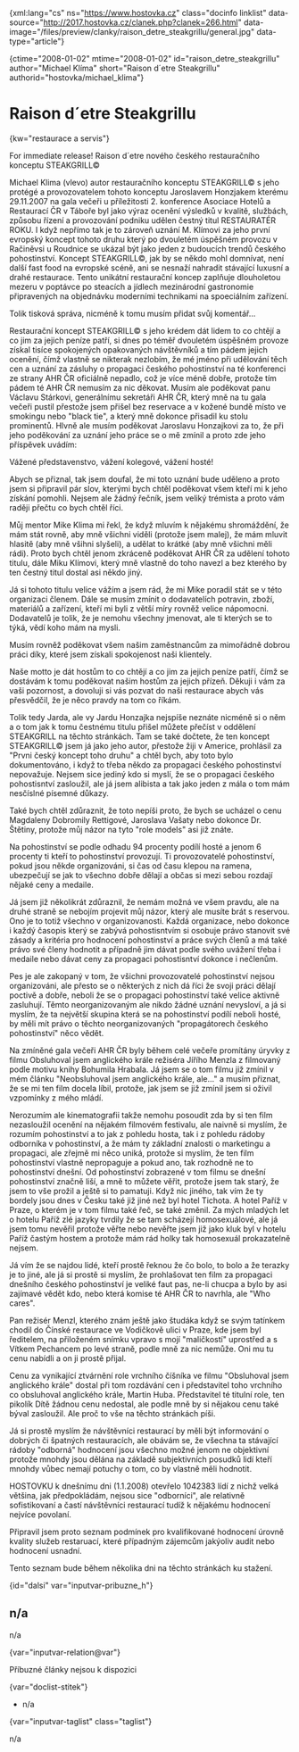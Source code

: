 
{xml:lang="cs" ns="https://www.hostovka.cz" class="docinfo linklist" data-source="http://2017.hostovka.cz/clanek.php?clanek=266.html" data-image="/files/preview/clanky/raison\_detre\_steakgrillu/general.jpg" data-type="article"}

{ctime="2008-01-02" mtime="2008-01-02" id="raison\_detre\_steakgrillu" author="Michael Klíma" short="Raison d´etre Steakgrillu" authorid="hostovka/michael_klima"}

# Raison d´etre Steakgrillu

<!-- generated attribute kw by user_updatekw.sh on 2020-07-05, do not edit -->

{kw="restaurace a servis"}

For immediate release! Raison d´etre nového českého restauračního konceptu STEAKGRILL©

Michael Klima (vlevo) autor restauračního konceptu STEAKGRILL© s jeho protégé a provozovatelem tohoto konceptu Jaroslavem Honzjakem kterému 29.11.2007 na gala večeři u příležitosti 2. konference Asociace Hotelů a Restaurací ČR v Táboře byl jako výraz ocenění výsledků v kvalitě, službách, způsobu řízení a provozování podniku udělen čestný titul RESTAURATÉR ROKU. I když nepřímo tak je to zároveň uznání M. Klímovi za jeho první evropský koncept tohoto druhu který po dvouletém úspěšném provozu v Račiněvsi u Roudnice se ukázal být jako jeden z budoucích trendů českého pohostinství. Koncept STEAKGRILL©, jak by se někdo mohl domnívat, není další fast food na evropské scéně, ani se nesnaží nahradit stávající luxusní a drahé restaurace. Tento unikátní restaurační koncep zaplňuje dlouholetou mezeru v poptávce po steacích a jídlech mezinárodní gastronomie připravených na objednávku moderními technikami na spoeciálním zařízení.

Tolik tisková správa, nicméně k tomu musím přidat svůj komentář...

Restaurační koncept STEAKGRILL© s jeho krédem dát lidem to co chtějí a co jim za jejich peníze patří, si dnes po téměř dvouletém úspěšném provoze získal tisíce spokojených opakovaných návštěvníků a tím pádem jejich ocenění, čímž vlastně se nikterak nezlobím, že mé jméno při udělování těch cen a uznání za zásluhy o propagaci českého pohostinství na té konferenci ze strany AHR ČR oficiálně nepadlo, což je více méně dobře, protože tím pádem té AHR ČR nemusím za nic děkovat. Musím ale poděkovat panu Václavu Stárkovi, generálnímu sekretáři AHR ČR, který mně na tu gala večeři pustil přestože jsem přišel bez reservace a v kožené bundě místo ve smokingu nebo "black tie", a který mně dokonce přisadil ku stolu prominentů. Hlvně ale musím poděkovat Jaroslavu Honzajkovi za to, že při jeho poděkování za uznání jeho práce se o mě zmínil a proto zde jeho příspěvek uvádím:

Vážené představenstvo, vážení kolegové, vážení hosté!

Abych se přiznal, tak jsem doufal, že mi toto uznání bude uděleno a proto jsem si připravil pár slov, kterými bych chtěl poděkovat všem kteří mi k jeho získání pomohli. Nejsem ale žádný řečník, jsem veliký trémista a proto vám raději přečtu co bych chtěl říci.

Můj mentor Mike Klima mi řekl, že když mluvím k nějakému shromáždění, že mám stát rovně, aby mně všichni viděli (protože jsem malej), že mám mluvit hlasitě (aby mně všihni slyšeli), a udělat to krátké (aby mně všichni měli rádi). Proto bych chtěl jenom zkráceně poděkovat AHR ČR za udělení tohoto titulu, dále Miku Klímovi, který mně vlastně do toho navezl a bez kterého by ten čestný titul dostal asi někdo jiný.

Já si tohoto titulu velice vážím a jsem rád, že mi Mike poradil stát se v této organizaci členem. Dále se musím zmínit o dodavatelích potravin, zboží, materiálů a zařízení, kteří mi byli z větší míry rovněž velice nápomocni. Dodavatelů je tolik, že je nemohu všechny jmenovat, ale ti kterých se to týká, vědí koho mám na mysli.

Musím rovněž poděkovat všem našim zaměstnancům za mimořádně dobrou práci díky, které jsem získali spokojenost naši klientely.

Naše motto je dát hostům to co chtějí a co jim za jejich peníze patří, čímž se dostávám k tomu poděkovat našim hostům za jejich přízeň. Děkuji i vám za vaši pozornost, a dovoluji si vás pozvat do naši restaurace abych vás přesvědčil, že je něco pravdy na tom co říkám.

Tolik tedy Jarda, ale vy Jardu Honzajka nejspíše neznáte nicméně si o něm a o tom jak k tomu čestnému titulu přišel můžete přečíst v oddělení STEAKGRILL na těchto stránkách. Tam se také dočtete, že ten koncept STEAKGRILL© jsem já jako jeho autor, přestože žiji v Americe, prohlásil za "Prvni český koncept toho druhu" a chtěl bych, aby toto bylo dokumentováno, i když to třeba někdo za propagaci českého pohostinství nepovažuje. Nejsem sice jediný kdo si myslí, že se o propagaci českého pohostisntví zasloužil, ale já jsem alibista a tak jako jeden z mála o tom mám nesčíslné písemné důkazy.

Také bych chtěl zdůraznit, že toto nepíši proto, že bych se ucházel o cenu Magdaleny Dobromily Rettigové, Jaroslava Vašaty nebo dokonce Dr. Štětiny, protože můj názor na tyto "role models" asi již znáte.

Na pohostinství se podle odhadu 94 procenty podílí hosté a jenom 6 procenty ti kteří to pohostinství provozují. Ti provozovatelé pohostinství, pokud jsou někde organizováni, si čas od času klepou na ramena, ubezpečují se jak to všechno dobře dělají a občas si mezi sebou rozdají nějaké ceny a medaile.

Já jsem již několikrát zdůraznil, že nemám možná ve všem pravdu, ale na druhé straně se nebojím projevit můj názor, který ale musíte brát s reservou. Ono je to totiž všechno v organizovanosti. Každá organizace, nebo dokonce i každý časopis který se zabývá pohostisntvím si osobuje právo stanovit své zásady a kritéria pro hodnocení pohostinství a práce svých členů a má také právo své členy hodnotit a případně jim dávat podle svého uvážení třeba i medaile nebo dávat ceny za propagaci pohostisntví dokonce i nečlenům.

Pes je ale zakopaný v tom, že všichni provozovatelé pohostinství nejsou organizováni, ale přesto se o některých z nich dá říci že svoji práci dělají poctivě a dobře, neboli že se o propagaci pohostinství také velice aktivně zasluhují. Těmto neorganizovaným ale nikdo žádné uznání nevysloví, a já si myslím, že ta největší skupina která se na pohostinství podílí neboli hosté, by měli mít právo o těchto neorganizovaných "propagátorech českého pohostinství" něco vědět.

Na zmíněné gala večeři AHR ČR byly během celé večeře promítány úryvky z filmu Obsluhoval jsem anglického krále režiséra Jířího Menzla z filmovaný podle motivu knihy Bohumila Hrabala. Já jsem se o tom filmu již zmínil v mém článku "Neobsluhoval jsem anglického krále, ale..." a musím přiznat, že se mi ten film docela líbil, protože, jak jsem se již zmínil jsem si oživil vzpomínky z mého mládí.

Nerozumím ale kinematografii takže nemohu posoudit zda by si ten film nezasloužil ocenění na nějakém filmovém festivalu, ale naivně si myslím, že rozumím pohostinství a to jak z pohledu hosta, tak i z pohledu rádoby odborníka v pohostinství, a že mám ty základní znalosti o marketingu a propagaci, ale zřejmě mi něco uniká, protože si myslím, že ten film pohostinství vlastně nepropaguje a pokud ano, tak rozhodně ne to pohostinství dnešní. Od pohostinství zobrazené v tom filmu se dnešní pohostinství značně liší, a mně to můžete věřit, protože jsem tak starý, že jsem to vše prožil a ještě si to pamatuji. Když nic jiného, tak vím že ty bordely jsou dnes v Česku také již jiné než byl hotel Tichota. A hotel Paříž v Praze, o kterém je v tom filmu také řeč, se také změnil. Za mých mladých let o hotelu Paříž zlé jazyky tvrdily že se tam scházejí homosexuálové, ale já jsem tomu nevěřil protože věřte nebo nevěřte jsem již jako kluk byl v hotelu Paříž častým hostem a protože mám rád holky tak homosexuál prokazatelně nejsem.

Já vím že se najdou lidé, kteří prostě řeknou že čo bolo, to bolo a že terazky je to jiné, ale já si prostě si myslím, že prohlašovat ten film za propagaci dnešního českého pohostinství je veliké faut pas, ne-li chucpa a bylo by asi zajímavé vědět kdo, nebo která komise té AHR ČR to navrhla, ale "Who cares".

Pan režisér Menzl, kterého znám ještě jako študáka když se svým tatínkem chodil do Čínské restaurace ve Vodičkově ulici v Praze, kde jsem byl ředitelem, na přiloženém snímku vpravo s mojí "maličkostí" uprostřed a s Vítkem Pechancem po levé straně, podle mně za nic nemůže. Oni mu tu cenu nabídli a on ji prostě přijal.

Cenu za vynikající ztvárnění role vrchního číšníka ve filmu "Obsluhoval jsem anglického krále" dostal při tom rozdávání cen i představitel toho vrchního co obsluhoval anglického krále, Martin Huba. Představitel té titulní role, ten pikolík Dítě žádnou cenu nedostal, ale podle mně by si nějakou cenu také býval zasloužil. Ale proč to vše na těchto stránkách píši.

Já si prostě myslím že návštěvníci restaurací by měli být informování o dobrých či špatných restauracích, ale obávám se, že všechna ta stávající rádoby "odborná" hodnocení jsou všechno možné jenom ne objektivní protože mnohdy jsou dělána na základě subjektivních posudků lidí kteří mnohdy vůbec nemají potuchy o tom, co by vlastně měli hodnotit.

HOSTOVKU k dnešnímu dni (1.1.2008) otevřelo 1042383 lídí z nichž velká většina, jak předpokládám, nejsou sice "odborníci", ale relativně sofistikovaní a častí návštěvníci restaurací tudíž k nějakému hodnocení nejvíce povolaní.

Připravil jsem proto seznam podmínek pro kvalifikované hodnocení úrovně kvality služeb restaruací, které případným zájemcům jakýoliv audit nebo hodnocení usnadní.

Tento seznam bude během několika dni na těchto stránkách ku stažení.

{id="dalsi" var="inputvar-pribuzne_h"}

## n/a

n/a

{var="inputvar-relation@var"}

Příbuzné články nejsou k dispozici

{var="doclist-stitek"}

  * n/a

{var="inputvar-taglist" class="taglist"}

n/a

